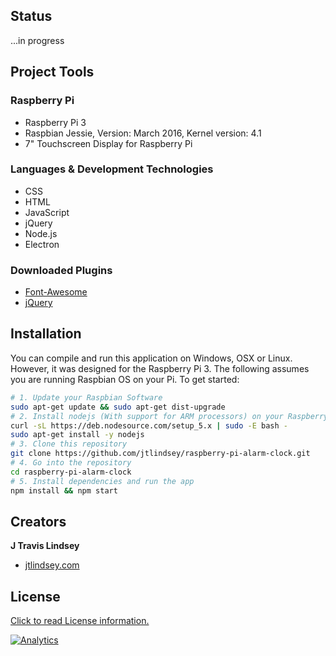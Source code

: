 ## Status

...in progress

## Project Tools

### Raspberry Pi

* Raspberry Pi 3
* Raspbian Jessie, Version: March 2016, Kernel version: 4.1
* 7" Touchscreen Display for Raspberry Pi

### Languages & Development Technologies

* CSS
* HTML
* JavaScript
* jQuery
* Node.js
* Electron

### Downloaded Plugins

* [Font-Awesome](https://fortawesome.github.io/Font-Awesome/ "Font-Awesome Homepage")
* [jQuery](https://jquery.com/ "jQuery Homepage")

## Installation

You can compile and run this application on Windows, OSX or Linux. However, it was designed for the Raspberry Pi 3. The following assumes you are running Raspbian OS on your Pi. To get started:

```bash
# 1. Update your Raspbian Software
sudo apt-get update && sudo apt-get dist-upgrade
# 2. Install nodejs (With support for ARM processors) on your Raspberry Pi
curl -sL https://deb.nodesource.com/setup_5.x | sudo -E bash - 
sudo apt-get install -y nodejs  
# 3. Clone this repository
git clone https://github.com/jtlindsey/raspberry-pi-alarm-clock.git
# 4. Go into the repository
cd raspberry-pi-alarm-clock
# 5. Install dependencies and run the app
npm install && npm start
```

## Creators

**J Travis Lindsey**

* <a href="http://jtlindsey.com/" target="_blank">jtlindsey.com</a>

## License

[Click to read License information.](https://github.com/jtlindsey/raspberry-pi-alarm-clock/blob/master/LICENSE "License")  


[![Analytics](https://ga-beacon.appspot.com/UA-77922886-2/raspberry-pi-alarm-clock/readme?pixel&useReferer)](https://github.com/igrigorik/ga-beacon)
